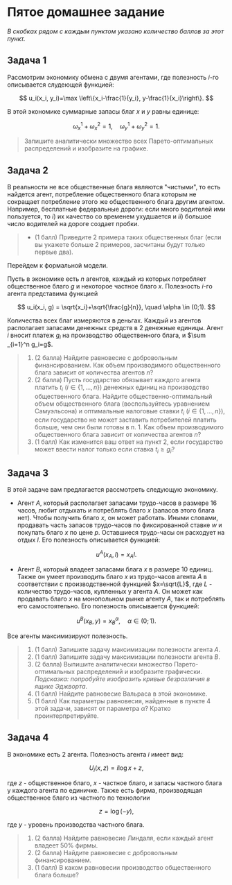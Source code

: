 # Пятое домашнее задание

*В скобках рядом с каждым пунктом указано количество баллов за этот пункт.*

## Задача 1

Рассмотрим экономику обмена с двумя агентами, где полезность $i$-го описывается слудеющей функцией:

$$
u_i(x_i, y_i)=\max \left\{x_i-\frac{1}{y_i}, y-\frac{1}{x_i}\right\}.
$$

В этой экономике суммарные запасы благ $x$ и $y$ равны единице:

$$
\omega _x^1+\omega _x^2 = 1, \quad \omega _y^1+\omega _y^2=1.
$$

>Запишите аналитически множество всех Парето-оптимальных распределений и изобразите на графике.

## Задача 2

В реальности не все общественные блага являются "чистыми", то есть найдется агент, потребление общественного блага которым не сокращает потребление этого же общественного блага другим агентом. Например, бесплатные федеральные дороги: если много водителей ими пользуется, то $i)$ их качество со временем ухудшается и $ii)$ большое число водителей на дороге создает пробки.

> * (1 балл) Приведите 2 примера таких общественных благ (если вы укажете больше 2 примеров, засчитаны будут только первые два).

Перейдем к формальной модели.

Пусть в экономике есть $n$ агентов, каждый из которых потребляет общественное благо $g$ и некоторое частное благо $x$. Полезность $i$-го агента представима функцией

$$
u_i(x_i, g) = \sqrt{x_i}+\sqrt{\frac{g}{n}}, \quad \alpha \in (0;1).
$$

Количества всех благ измеряются в деньгах. Каждый из агентов располагает запасами денежных средств в 2 денежные единицы. Агент $i$ вносит платеж $g_i$ на производство общественного блага, и $\sum _{i=1}^n g_i=g$.

> 1. (2 балла) Найдите равновесие с добровольным финансированием. Как объем производимого общественного блага зависит от количества агентов $n$?
> 2. (2 балла) Пусть государство обязывает каждого агента платить $t_i$ ($i \in \{1, \ldots, n\}$) денежных единиц на производство общественного блага. Найдите общественно-оптимальный объем общественного блага (воспользуйтесь уравнением Самуэльсона) и оптимальные налоговые ставки $t_i$ ($i \in \{1, \ldots, n\}$), если государство не может заставить потребителей платить больше, чем они были готовы в п. 1. Как объем производимого общественного блага зависит от количества агентов $n$?
> 3. (1 балл) Как изменится ваш ответ на пункт 2, если государство может ввести налог только если ставка $t_i\geqslant g_i$?

## Задача 3

В этой задаче вам предлагается рассмотреть следующую экономику.

* Агент $A$, который располагает запасами трудо-часов в размере 16 часов, любит отдыхать и потреблять благо $x$ (запасов этого блага нет). Чтобы получить благо $x$, он может работать. Иными словами, продавать часть запасов трудо-часов по фиксированной ставке $w$ и покупать благо $x$ по цене $p$. Оставшиеся трудо-часы он расходует на отдых $l$. Его полезность описывается функцией:

$$
u^A(x_A, l) = x_Al.
$$

* Агент $B$, который владеет запасами блага $x$ в размере 10 единиц. Также он умеет производить благо $x$ из трудо-часов агента $A$ в соответствии с производственной функцией $x=\sqrt{L}$, где $L$ - количество трудо-часов, купленных у агента $A$. Он может как продавать благо $x$ на монопольном рынке агенту $A$, так и потреблять его самостоятельно. Его полезность описывается функцией:

$$
u^B(x_B, y)=x_B^{\alpha}, \quad \alpha \in (0;1).
$$

Все агенты максимизируют полезность.

> 1. (1 балл) Запишите задачу максимизации полезности агента $A$.
> 2. (1 балл) Запишите задачу максимизации полезности агента $B$.
> 3. (2 балла) Выпишите аналитически множество Парето-оптимальных распределений и изобразите графически. *Подсказка: попробуйте изобразить кривые безразличия в ящике Эджворта*.
> 4. (1 балл) Найдите равновесие Вальраса в этой экономике.
> 5. (1 балл) Как параметры равновесия, найденные в пункте 4 этой задачи, зависят от параметра $\alpha$? Кратко проинтерпретируйте.

## Задача 4

В экономике есть 2 агента. Полезность агента $i$ имеет вид:

$$
U_i(x,z) = i \log x + z,
$$

где $z$ - общественное благо, $x$ - частное благо, и запасы частного блага у каждого агента по единичке. Также есть фирма, производящая общественное благо из частного по технологии 

$$
z = \log(-y),
$$

где $y$ - уровень производства частного блага.

> 1. (2 балла) Найдите равновесие Линдаля, если каждый агент владеет 50% фирмы.
> 2. (2 балла) Найдите равновесие с добровольным финансированием.
> 3. (1 балл) В каком равновесии производство общественного блага больше?